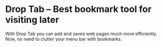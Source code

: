 # Drop Tab  – Best bookmark tool for visiting later

With Drop Tab you can add and saves web pages much more efficiently.  Now, no need to clutter your menu bar with bookmarks. 

